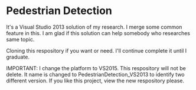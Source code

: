 # Pedestrian Detection

It's a Visual Studio 2013 solution of my research.
I merge some common feature in this.
I am glad if this solution can help somebody who researches same topic.

Cloning this respository if you want or need.
I'll continue complete it until I graduate.


IMPORTANT:
I change the platform to VS2015.
This respository will not be delete.
It name is changed to PedestrianDetection_VS2013 to identify two different version.
If you like this project, view the new respository please.